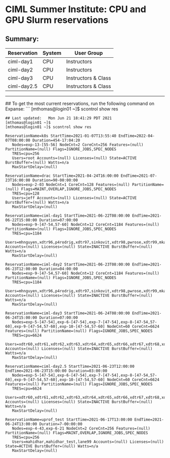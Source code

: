 # CIML Summer Institute:  CPU and GPU Slurm reservations

## Summary:

| **Reservation** |  System | **User Group** |
| ----------- | ---------- | ----------| 
| ciml-day1 | CPU | Instructors |
| ciml-day2 | CPU | Instructors |
| ciml-day3 | CPU | Instructors & Class |
| ciml-day2.5 | CPU | Instructors & Class |

<hr>
## To get the most current reservations, run the following command on Expanse:
```
[mthomas@login01 ~]$ scontrol show res

```
## Last updated:   Mon Jun 21 18:41:29 PDT 2021
[mthomas@login01 ~]$ 
[mthomas@login01 ~]$ scontrol show res

ReservationName=k8s StartTime=2021-01-07T13:55:40 EndTime=2022-04-07T08:00:00 Duration=454-17:04:20
   Nodes=exp-13-[55-56] NodeCnt=2 CoreCnt=256 Features=(null) PartitionName=(null) Flags=IGNORE_JOBS,SPEC_NODES
   TRES=cpu=256
   Users=root Accounts=(null) Licenses=(null) State=ACTIVE BurstBuffer=(null) Watts=n/a
   MaxStartDelay=(null)

ReservationName=drac StartTime=2021-04-24T16:00:00 EndTime=2021-07-23T16:00:00 Duration=90-00:00:00
   Nodes=exp-2-03 NodeCnt=1 CoreCnt=128 Features=(null) PartitionName=(null) Flags=MAINT,OVERLAP,IGNORE_JOBS,SPEC_NODES
   TRES=cpu=128
   Users=jeff Accounts=(null) Licenses=(null) State=ACTIVE BurstBuffer=(null) Watts=n/a
   MaxStartDelay=(null)

ReservationName=ciml-day1 StartTime=2021-06-22T08:00:00 EndTime=2021-06-22T15:00:00 Duration=07:00:00
   Nodes=exp-9-[47-54,57-60] NodeCnt=12 CoreCnt=1184 Features=(null) PartitionName=(null) Flags=IGNORE_JOBS,SPEC_NODES
   TRES=cpu=1184
   Users=mhnguyen,xdtr96,p4rodrig,xdtr97,sinkovit,xdtr98,pwrose,xdtr99,mkandes,xdtr100,manu1729,xdtr101,agoetz,xdtr102,jsale,xdtr103,mthomas,xdtr108 Accounts=(null) Licenses=(null) State=INACTIVE BurstBuffer=(null) Watts=n/a
   MaxStartDelay=(null)

ReservationName=ciml-day2 StartTime=2021-06-23T08:00:00 EndTime=2021-06-23T12:00:00 Duration=04:00:00
   Nodes=exp-9-[47-54,57-60] NodeCnt=12 CoreCnt=1184 Features=(null) PartitionName=(null) Flags=IGNORE_JOBS,SPEC_NODES
   TRES=cpu=1184
   Users=mhnguyen,xdtr96,p4rodrig,xdtr97,sinkovit,xdtr98,pwrose,xdtr99,mkandes,xdtr100,manu1729,xdtr101,agoetz,xdtr102,jsale,xdtr103,mthomas,xdtr108 Accounts=(null) Licenses=(null) State=INACTIVE BurstBuffer=(null) Watts=n/a
   MaxStartDelay=(null)

ReservationName=ciml-day3 StartTime=2021-06-24T08:00:00 EndTime=2021-06-24T15:00:00 Duration=07:00:00
   Nodes=exp-5-[47-54],exp-6-[47-54],exp-7-[47-54],exp-8-[47-54,57-60],exp-9-[47-54,57-60],exp-10-[47-54,57-60] NodeCnt=60 CoreCnt=6624 Features=(null) PartitionName=(null) Flags=IGNORE_JOBS,SPEC_NODES
   TRES=cpu=6624
   Users=xdtr60,xdtr61,xdtr62,xdtr63,xdtr64,xdtr65,xdtr66,xdtr67,xdtr68,xdtr69,xdtr70,xdtr71,xdtr72,xdtr73,xdtr74,xdtr75,xdtr76,xdtr77,xdtr78,xdtr79,xdtr80,xdtr81,xdtr82,xdtr83,xdtr84,xdtr85,xdtr86,xdtr87,xdtr88,xdtr89,xdtr90,xdtr91,xdtr92,xdtr93,xdtr94,xdtr95,mhnguyen,xdtr96,p4rodrig,xdtr97,sinkovit,xdtr98,pwrose,xdtr99,mkandes,xdtr100,manu1729,xdtr101,agoetz,xdtr102,jsale,xdtr103,xdtr104,xdtr105,xdtr106,xdtr107,mthomas,xdtr108,xdtr108,xdtr140,xdtr141,xdtr142,xdtr143,xdtr144 Accounts=(null) Licenses=(null) State=INACTIVE BurstBuffer=(null) Watts=n/a
   MaxStartDelay=(null)

ReservationName=ciml-day2.5 StartTime=2021-06-23T12:00:00 EndTime=2021-06-23T15:00:00 Duration=03:00:00
   Nodes=exp-5-[47-54],exp-6-[47-54],exp-7-[47-54],exp-8-[47-54,57-60],exp-9-[47-54,57-60],exp-10-[47-54,57-60] NodeCnt=60 CoreCnt=6624 Features=(null) PartitionName=(null) Flags=IGNORE_JOBS,SPEC_NODES
   TRES=cpu=6624
   Users=xdtr60,xdtr61,xdtr62,xdtr63,xdtr64,xdtr65,xdtr66,xdtr67,xdtr68,xdtr69,xdtr70,xdtr71,xdtr72,xdtr73,xdtr74,xdtr75,xdtr76,xdtr77,xdtr78,xdtr79,xdtr80,xdtr81,xdtr82,xdtr83,xdtr84,xdtr85,xdtr86,xdtr87,xdtr88,xdtr89,xdtr90,xdtr91,xdtr92,xdtr93,xdtr94,xdtr95,mhnguyen,xdtr96,p4rodrig,xdtr97,sinkovit,xdtr98,pwrose,xdtr99,mkandes,xdtr100,manu1729,xdtr101,agoetz,xdtr102,jsale,xdtr103,xdtr104,xdtr105,xdtr106,xdtr107,mthomas,xdtr108,xdtr108,xdtr140,xdtr141,xdtr142,xdtr143,xdtr144 Accounts=(null) Licenses=(null) State=INACTIVE BurstBuffer=(null) Watts=n/a
   MaxStartDelay=(null)

ReservationName=uprof_test StartTime=2021-06-17T13:00:00 EndTime=2021-06-24T13:00:00 Duration=7-00:00:00
   Nodes=exp-4-43,exp-6-21 NodeCnt=2 CoreCnt=256 Features=(null) PartitionName=(null) Flags=MAINT,OVERLAP,IGNORE_JOBS,SPEC_NODES
   TRES=cpu=256
   Users=mahidhar,mahidhar_test,lane99 Accounts=(null) Licenses=(null) State=ACTIVE BurstBuffer=(null) Watts=n/a
   MaxStartDelay=(null)
